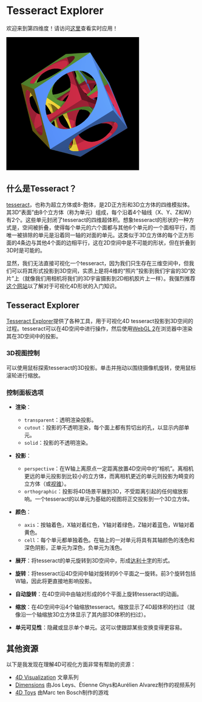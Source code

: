 # Tesseract Explorer

欢迎来到第四维度！请访问[这里](https://tsherif.github.io/tesseract-explorer/)查看实时应用！

![Tesseract](img/tesseract-350x350.png?raw=true)

## 什么是Tesseract？

[tesseract](https://en.wikipedia.org/wiki/Tesseract)，也称为超立方体或8-胞体，是2D正方形和3D立方体的四维模拟体。其3D“表面”由8个立方体（称为单元）组成，每个沿着4个轴线（X、Y、Z和W）有2个。这些单元封闭了tesseract的四维超体积。想象tesseract的形状的一种方式是，空间被折叠，使得每个单元的六个面都与其他6个单元的一个面相平行，而唯一被排除的单元是沿着同一轴的对面的单元。这类似于3D立方体的每个正方形面的4条边与其他4个面的边相平行，这在2D空间中是不可能的形状，但在折叠到3D时是可能的。

显然，我们无法直接可视化一个tesseract，因为我们只生存在三维空间中，但我们可以将其形式投影到3D空间，实质上是将4维的“照片”投影到我们宇宙的3D“胶片”上（就像我们用相机将我们的3D宇宙摄影到2D相机胶片上一样）。我强烈推荐[这个网站](http://eusebeia.dyndns.org/4d/vis/vis)以了解对于可视化4D形状的入门知识。

## Tesseract Explorer

[Tesseract Explorer](https://tsherif.github.io/tesseract-explorer/)提供了各种工具，用于可视化4D tesseract投影到3D空间的过程。tesseract可以在4D空间中进行操作，然后使用[WebGL 2](https://get.webgl.org/webgl2/)在浏览器中渲染其在3D空间中的投影。

### 3D视图控制

可以使用鼠标探索tesseract的3D投影。单击并拖动以围绕摄像机旋转，使用鼠标滚轮进行缩放。

### 控制面板选项

- **渲染**：
    - `transparent`：透明渲染投影。
    - `cutout`：投影的不透明渲染，每个面上都有剪切出的孔，以显示内部单元。
    - `solid`：投影的不透明渲染。

- **投影**：
    - `perspective`：在W轴上离原点一定距离放置4D空间中的“相机”。离相机更远的单元投影到比较小的立方体，而离相机更近的单元则投影为畸变的立方体（或[视锥](https://en.wikipedia.org/wiki/Frustum)）。
    - `orthographic`：投影将4D场景平展到3D，不受距离引起的任何缩放影响。一个tesseract的以单元为基础的视图将正交投影到一个3D立方体。

- **颜色**：
    - `axis`：按轴着色，X轴对着红色，Y轴对着绿色，Z轴对着蓝色，W轴对着黄色。
    - `cell`：每个单元都单独着色。在轴上的一对单元将具有其轴颜色的浅色和深色阴影，正单元为深色，负单元为浅色。

- **展开**：将tesseract的单元旋转到3D空间中，形成[达利十字](https://en.wikipedia.org/wiki/Polycube#Octacubes_and_hypercube_unfoldings)的形式。

- **旋转**：将tesseract沿4D空间中轴对旋转的6个平面之一旋转。前3个旋转包括W轴，因此将更直接地影响投影。

- **自动旋转**：在4D空间中由轴对形成的6个平面上旋转tesseract的动画。

- **缩放**：在4D空间中沿4个轴缩放tesseract。缩放显示了4D超体积的扫过（就像沿一个轴缩放3D立方体显示了其内部3D体积的扫过）。

- **单元可见性**：隐藏或显示单个单元。这可以使跟踪某些变换变得更容易。

## 其他资源

以下是我发现在理解4D可视化方面非常有帮助的资源：

- [4D Visualization](http://eusebeia.dyndns.org/4d/vis/vis) 文章系列
- [Dimensions](https://www.youtube.com/playlist?list=PL3C690048E1531DC7) 由Jos Leys、Étienne Ghys和Aurélien Alvarez制作的视频系列
- [4D Toys](https://4dtoys.com/) 由Marc ten Bosch制作的游戏